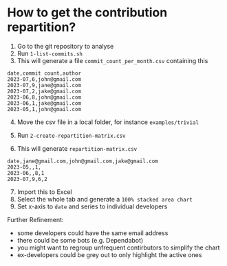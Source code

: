 # How to get the contribution repartition?

1. Go to the git repository to analyse
2. Run `1-list-commits.sh`
3. This will generate a file `commit_count_per_month.csv` containing this

```csv
date,commit count,author
2023-07,6,john@gmail.com
2023-07,9,jane@gmail.com
2023-07,2,jake@gmail.com
2023-06,8,john@gmail.com
2023-06,1,jake@gmail.com
2023-05,1,john@gmail.com
```

4. Move the csv file in a local folder, for instance `examples/trivial`

5. Run `2-create-repartition-matrix.csv`
6. This will generate `repartition-matrix.csv`

```csv
date,jane@gmail.com,john@gmail.com,jake@gmail.com
2023-05,,1,
2023-06,,8,1
2023-07,9,6,2
```

7. Import this to Excel
8. Select the whole tab and generate a `100% stacked area chart`
9. Set x-axis to `date` and series to individual developers

Further Refinement:

- some developers could have the same email address
- there could be some bots (e.g. Dependabot)
- you might want to regroup unfrequent contirbutors to simplify the chart
- ex-developers could be grey out to only highlight the active ones
